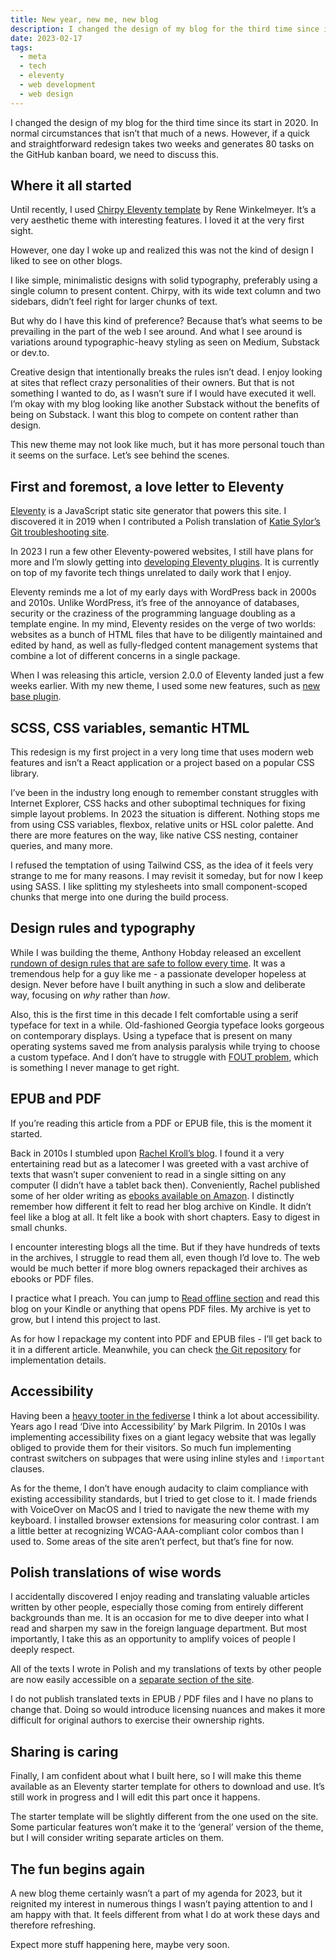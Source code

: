 ```yaml
---
title: New year, new me, new blog
description: I changed the design of my blog for the third time since its start in 2020.
date: 2023-02-17
tags:
  - meta
  - tech
  - eleventy
  - web development
  - web design
---
```


I changed the design of my blog for the third time since its start in 2020. In normal circumstances that isn’t that much of a news. However, if a quick and straightforward redesign takes two weeks and generates 80 tasks on the GitHub kanban board, we need to discuss this.

## Where it all started

Until recently, I used [Chirpy Eleventy template](https://github.com/muenzpraeger/eleventy-chirpy-blog-template) by Rene Winkelmeyer. It’s a very aesthetic theme with interesting features. I loved it at the very first sight.

However, one day I woke up and realized this was not the kind of design I liked to see on other blogs.

I like simple, minimalistic designs with solid typography, preferably using a single column to present content. Chirpy, with its wide text column and two sidebars, didn’t feel right for larger chunks of text.

But why do I have this kind of preference? Because that’s what seems to be prevailing in the part of the web I see around. And what I see around is variations around typographic-heavy styling as seen on Medium, Substack or dev.to.

Creative design that intentionally breaks the rules isn’t dead. I enjoy looking at sites that reflect crazy personalities of their owners. But that is not something I wanted to do, as I wasn’t sure if I would have executed it well. I’m okay with my blog looking like another Substack without the benefits of being on Substack. I want this blog to compete on content rather than design.

This new theme may not look like much, but it has more personal touch than it seems on the surface. Let’s see behind the scenes.

## First and foremost, a love letter to Eleventy

[Eleventy](https://www.11ty.dev/) is a JavaScript static site generator that powers this site. I discovered it in 2019 when I contributed a Polish translation of [Katie Sylor’s Git troubleshooting site](https://ohshitgit.com/).

In 2023 I run a few other Eleventy-powered websites, I still have plans for more and I’m slowly getting into [developing Eleventy plugins](https://github.com/lukemnet/eleventy-plugin-pwa-v2). It is currently on top of my favorite tech things unrelated to daily work that I enjoy.

Eleventy reminds me a lot of my early days with WordPress back in 2000s and 2010s. Unlike WordPress, it’s free of the annoyance of databases, security or the craziness of the programming language doubling as a template engine. In my mind, Eleventy resides on the verge of two worlds: websites as a bunch of HTML files that have to be diligently maintained and edited by hand, as well as fully-fledged content management systems that combine a lot of different concerns in a single package.

When I was releasing this article, version 2.0.0 of Eleventy landed just a few weeks earlier. With my new theme, I used some new features, such as [new base plugin](https://www.11ty.dev/docs/plugins/html-base/).

## SCSS, CSS variables, semantic HTML

This redesign is my first project in a very long time that uses modern web features and isn’t a React application or a project based on a popular CSS library.

I’ve been in the industry long enough to remember constant struggles with Internet Explorer, CSS hacks and other suboptimal techniques for fixing simple layout problems. In 2023 the situation is different. Nothing stops me from using CSS variables, flexbox, relative units or HSL color palette. And there are more features on the way, like native CSS nesting, container queries, and many more.

I refused the temptation of using Tailwind CSS, as the idea of it feels very strange to me for many reasons. I may revisit it someday, but for now I keep using SASS. I like splitting my stylesheets into small component-scoped chunks that merge into one during the build process.

## Design rules and typography

While I was building the theme, Anthony Hobday released an excellent [rundown of design rules that are safe to follow every time](https://anthonyhobday.com/sideprojects/saferules/). It was a tremendous help for a guy like me - a passionate developer hopeless at design. Never before have I built anything in such a slow and deliberate way, focusing on _why_ rather than _how_.

Also, this is the first time in this decade I felt comfortable using a serif typeface for text in a while. Old-fashioned Georgia typeface looks gorgeous on contemporary displays. Using a typeface that is present on many operating systems saved me from analysis paralysis while trying to choose a custom typeface. And I don’t have to struggle with [FOUT problem](https://fonts.google.com/knowledge/glossary/fout), which is something I never manage to get right.

## EPUB and PDF

If you’re reading this article from a PDF or EPUB file, this is the moment it started.

Back in 2010s I stumbled upon [Rachel Kroll’s blog](https://rachelbythebay.com/w/). I found it a very entertaining read but as a latecomer I was greeted with a vast archive of texts that wasn’t super convenient to read in a single sitting on any computer (I didn’t have a tablet back then). Conveniently, Rachel published some of her older writing as [ebooks available on Amazon](https://rachelbythebay.com/store/). I distinctly remember how different it felt to read her blog archive on Kindle. It didn’t feel like a blog at all. It felt like a book with short chapters. Easy to digest in small chunks.

I encounter interesting blogs all the time. But if they have hundreds of texts in the archives, I struggle to read them all, even though I’d love to. The web would be much better if more blog owners repackaged their archives as ebooks or PDF files.

I practice what I preach. You can jump to [Read offline section](/offline/) and read this blog on your Kindle or anything that opens PDF files. My archive is yet to grow, but I intend this project to last.

As for how I repackage my content into PDF and EPUB files - I’ll get back to it in a different article. Meanwhile, you can check [the Git repository](https://github.com/offbeatbits/offbeatbits) for implementation details.

## Accessibility

Having been a [heavy tooter in the fediverse](https://masto.ai/@lukem) I think a lot about accessibility. Years ago I read ‘Dive into Accessibility’ by Mark Pilgrim. In 2010s I was implementing accessibility fixes on a giant legacy website that was legally obliged to provide them for their visitors. So much fun implementing contrast switchers on subpages that were using inline styles and `!important` clauses.

As for the theme, I don’t have enough audacity to claim compliance with existing accessibility standards, but I tried to get close to it. I made friends with VoiceOver on MacOS and I tried to navigate the new theme with my keyboard. I installed browser extensions for measuring color contrast. I am a little better at recognizing WCAG-AAA-compliant color combos than I used to. Some areas of the site aren’t perfect, but that’s fine for now.

## Polish translations of wise words

I accidentally discovered I enjoy reading and translating valuable articles written by other people, especially those coming from entirely different backgrounds than me. It is an occasion for me to dive deeper into what I read and sharpen my saw in the foreign language department. But most importantly, I take this as an opportunity to amplify voices of people I deeply respect.

All of the texts I wrote in Polish and my translations of texts by other people are now easily accessible on a [separate section of the site](/pl/).

I do not publish translated texts in EPUB / PDF files and I have no plans to change that. Doing so would introduce licensing nuances and makes it more difficult for original authors to exercise their ownership rights.

## Sharing is caring

Finally, I am confident about what I built here, so I will make this theme available as an Eleventy starter template for others to download and use. It’s still work in progress and I will edit this part once it happens.

The starter template will be slightly different from the one used on the site. Some particular features won’t make it to the ‘general’ version of the theme, but I will consider writing separate articles on them.

## The fun begins again

A new blog theme certainly wasn’t a part of my agenda for 2023, but it reignited my interest in numerous things I wasn’t paying attention to and I am happy with that. It feels different from what I do at work these days and therefore refreshing.

Expect more stuff happening here, maybe very soon.
